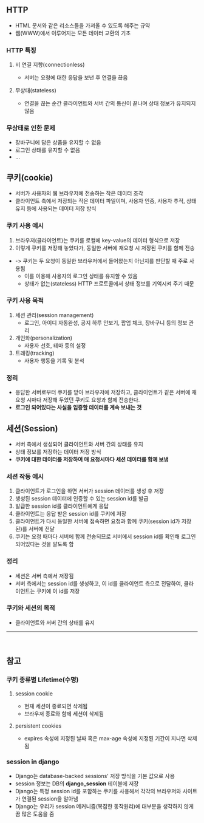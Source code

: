 ## HTTP
- HTML 문서와 같은 리소스들을 가져올 수 있도록 해주는 규약
- 웹(WWW)에서 이루어지는 모든 데이터 교환의 기초

### HTTP 특징
1. 비 연결 지향(connectionless)
    - 서버는 요청에 대한 응답을 보낸 후 연결을 끊음

2. 무상태(stateless)
    - 연결을 끊는 순간 클라이언트와 서버 간의 통신이 끝나며 상태 정보가 유지되지 않음

### 무상태로 인한 문제
- 장바구니에 담은 상품을 유지할 수 없음
- 로그인 상태를 유지할 수 없음
- ...

## 쿠키(cookie)
- 서버가 사용자의 웹 브라우저에 전송하는 작은 데이터 조각
- 클라이언트 측에서 저장되는 작은 데이터 파일이며, 사용자 인증, 사용자 추적, 상태 유지 등에 사용되는 데이터 저장 방식

### 쿠키 사용 예시
1. 브라우저(클라이언트)는 쿠키를 로컬에 key-value의 데이터 형식으로 저장
2. 이렇게 쿠키를 저장해 놓았다가, 동일한 서버에 재요청 시 저장된 쿠키를 함께 전송
- -> 쿠키는 두 요청이 동일한 브라우저에서 들어왔는지 아닌지를 판단할 때 주로 사용됨
    - 이를 이용해 사용자의 로그인 상태를 유지할 수 있음
    - 상태가 없는(stateless) HTTP 프로토콜에서 상태 정보를 기억시켜 주기 때문

### 쿠키 사용 목적
1. 세션 관리(session management)
    - 로그인, 아이디 자동완성, 공지 하루 안보기, 팝업 체크, 장바구니 등의 정보 관리
2. 개인화(personalization)
    - 사용자 선호, 테마 등의 설정
3. 트래킹(tracking)
    - 사용자 행동을 기록 및 분석

### 정리
- 응답한 서버로부터 쿠키를 받아 브라우저에 저장하고, 클라이언트가 같은 서버에 재요청 시마다 저장해 두었던 쿠키도 요청과 함께 전송한다.
- **로그인 되어있다는 사실을 입증할 데이터를 계속 보내는 것**

## 세션(Session)
- 서버 측에서 생성되어 클라이언트와 서버 간의 상태를 유지
- 상태 정보를 저장하는 데이터 저장 방식
- **쿠키에 대한 데이터를 저장하여 매 요청시마다 세션 데이터를 함께 보냄**

### 세션 작동 예시
1. 클라이언트가 로그인을 하면 서버가 session 데이터를 생성 후 저장
2. 생성된 session 데이터에 인증할 수 있는 session id를 발급
3. 발급한 session id를 클라이언트에게 응답
4. 클라이언트는 응답 받은 session id를 쿠키에 저장
5. 클라이언트가 다시 동일한 서버에 접속하면 요청과 함께 쿠키(session id가 저장된)를 서버에 전달
6. 쿠키는 요청 때마다 서버에 함께 전송되므로 서버에서 session id를 확인해 로그인 되어있다는 것을 알도록 함

### 정리
- 세션은 서버 측에서 저장됨
- 서버 측에서는 session id를 생성하고, 이 id를 클라이언트 측으로 전달하여, 클라이언트는 쿠키에 이 id를 저장

### 쿠키와 세션의 목적
- 클라이언트와 서버 간의 상태를 유지

---

<br>

## 참고

### 쿠키 종류별 Lifetime(수명)
1. session cookie
    - 현재 세션이 종료되면 삭제됨
    - 브라우저 종료와 함께 세션이 삭제됨

2. persistent cookies
    - expires 속성에 지정된 날짜 혹은 max-age 속성에 지정된 기간이 지나면 삭제됨

### session in django
- Django는 database-backed sessions' 저장 방식을 기본 값으로 사용
- session 정보는 DB의 **django_session** 테이블에 저장
- Django는 특정 session id를 포함하는 쿠키를 사용해서 각각의 브라우저와 사이트가 연결된 session을 알아냄
- Django는 우리가 session 메커니즘(복잡한 동작원리)에 대부분을 생각하지 않게끔 많은 도움을 줌